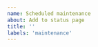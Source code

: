 ```yaml
---
name: Scheduled maintenance
about: Add to status page
title: ''
labels: 'maintenance'
---
```


<!--
start: 2022-09-07T00:00:00.220Z
end: 2022-09-30T14:00:00.220Z
-->
